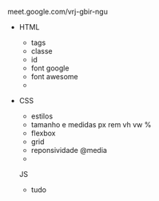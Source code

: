 meet.google.com/vrj-gbir-ngu


- HTML
    - tags
    - classe
    - id
    - font google
    - font awesome
    - 

- CSS
    - estilos
    - tamanho e medidas px rem vh vw %
    - flexbox
    - grid
    - reponsividade @media
    - 

    JS
     - tudo
     
